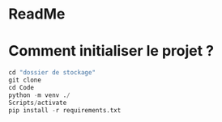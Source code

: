 # ReadMe

# Comment initialiser le projet ?
```python
cd "dossier de stockage"
git clone
cd Code
python -m venv ./
Scripts/activate
pip install -r requirements.txt
```
